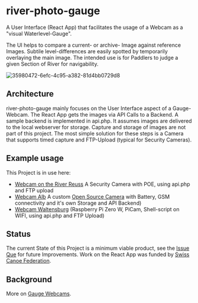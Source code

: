 # river-photo-gauge
A User Interface (React App) that facilitates the usage of a Webcam as a "visual Waterlevel-Gauge".

The UI helps to compare a current- or archive- Image against reference Images.
Subtile level-differences are easily spotted by temporarily overlaying the main image.
The intended use is for Paddlers to judge a given Section of River for navigability.

![35980472-6efc-4c95-a382-81d4bb0729d8](https://user-images.githubusercontent.com/3509308/172705065-2ac8ab1a-6559-4194-8a4f-fe9acbdbad61.gif)

## Architecture
river-photo-gauge mainly focuses on the User Interface aspect of a Gauge-Webcam.
The React App gets the images via API Calls to a Backend. 
A sample backend is implemented in api.php. It assumes images are delivered to the local webserver for storage.
Capture and storage of images are not part of this project. The most simple solution for these steps is a Camera that supports timed capture and FTP-Upload (typical for Security Cameras).
## Example usage
This Project is in use here: 
 - [Webcam on the River Reuss](https://it4paddlers.org/webcams/wassen/) 
   A Security Camera with POE, using api.php and FTP upload
 - [Webcam Alb](https://it4paddlers.org/webcams/tiefenstein/)
   A custom [Open Source Camera](https://github.com/elktownlabs/murgcam) with Battery, GSM connectivity and it's own Storage and API Backend)
 - [Webcam Waltensburg](https://it4paddlers.org/webcams/waltensburg/dist/index.html) (Raspberry Pi Zero W, PiCam, Shell-script on WIFI, using api.php and FTP Upload)
## Status
The current State of this Project is a minimum viable product, see the [Issue Que](https://github.com/it4paddlers/river-photo-gauge/issues) for future Improvements.
Work on the React App was funded by [Swiss Canoe Federation](https://swisscanoe.ch/de/tourenwesen).

## Background
More on [Gauge Webcams](https://docs.google.com/document/d/1p398I5prpEqUVxoj-CzpbUMImztJaH_K8-nVY8LKkwc).
